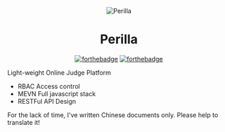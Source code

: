 <div align="center">

![Perilla](https://perilla.js.org/asserts/icon.svg ':size=128x128')

<h1>Perilla</h1>

[![forthebadge](https://forthebadge.com/images/badges/built-with-love.svg)](https://forthebadge.com)
[![forthebadge](https://forthebadge.com/images/badges/made-with-javascript.svg)](https://forthebadge.com)

</div>

Light-weight Online Judge Platform

- RBAC Access control
- MEVN Full javascript stack
- RESTFul API Design

For the lack of time, I've written Chinese documents only. Please help to translate it!